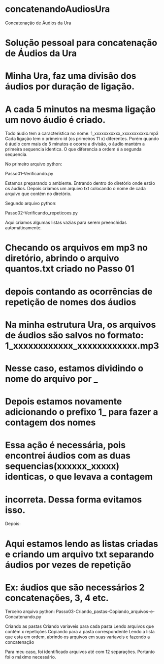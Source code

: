 # concatenandoAudiosUra
Concatenação de Áudios da Ura

# Solução pessoal para concatenação de Áudios da Ura
# Minha Ura, faz uma divisão dos áudios por duração de ligação.
# A cada 5 minutos na mesma ligação um novo áudio é criado.
Todo áudio tem a caracteristica no nome: 1_xxxxxxxxxxx_xxxxxxxxxxx.mp3
Cada ligação tem o primeiro id (os primeiros 11 x) diferentes. Porém quando é áudio com mais de 5 minutos e ocorre a divisão, o áudio mantém a primeira sequencia identica. O que diferencia a ordem é a segunda sequencia.

No primeiro arquivo python: 

Passo01-Verificando.py

Estamos preparando o ambiente. Entrando dentro do diretório onde estão os áudios.
Depois criamos um arquivo txt colocando o nome de cada arquivo que contém no diretório.

Segundo arquivo python:

Passo02-Verificando_repeticoes.py

Aqui criamos algumas listas vazias para serem preenchidas automáticamente.
# Checando os arquivos em mp3 no diretório, abrindo o arquivo quantos.txt criado no Passo 01
# depois contando as ocorrências de repetição de nomes dos áudios
# Na minha estrutura Ura, os arquivos de áudios são salvos no formato: 1_xxxxxxxxxxxx_xxxxxxxxxxxx.mp3
# Nesse caso, estamos dividindo o nome do arquivo por _
# Depois estamos novamente adicionando o prefixo 1_ para fazer a contagem dos nomes
# Essa ação é necessária, pois encontrei áudios com as duas sequencias(xxxxxx_xxxxx) identicas, o que levava a contagem
# incorreta. Dessa forma evitamos isso.
Depois:
# Aqui estamos lendo as listas criadas e criando um arquivo txt separando áudios por vezes de repetição
# Ex: áudios que são necessários 2 concatenações, 3, 4 etc.

Terceiro arquivo python:
Passo03-Criando_pastas-Copiando_arquivos-e-Concatenando.py

Criando as pastas
Criando variaveis para cada pasta
Lendo arquivos que contém x repetições
Copiando para a pasta correspondente
Lendo a lista que esta em ordem, abrindo os arquivos em suas variaveis e fazendo a concatenação


Para meu caso, foi identificado arquivos até com 12 separações. Portanto foi o máximo necessário.

